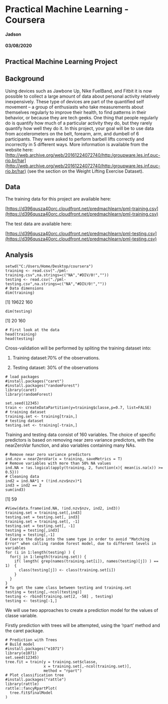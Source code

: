 # Practical Machine Learning - Coursera
#### Jadson
#### 03/08/2020

## Practical Machine Learning Project
## Background

Using devices such as Jawbone Up, Nike FuelBand, and Fitbit it is now possible to collect a large amount of data about personal activity relatively inexpensively. These type of devices are part of the quantified self movement – a group of enthusiasts who take measurements about themselves regularly to improve their health, to find patterns in their behavior, or because they are tech geeks. One thing that people regularly do is quantify how much of a particular activity they do, but they rarely quantify how well they do it. In this project, your goal will be to use data from accelerometers on the belt, forearm, arm, and dumbell of 6 participants. They were asked to perform barbell lifts correctly and incorrectly in 5 different ways. More information is available from the website here: [http://web.archive.org/web/20161224072740/http:/groupware.les.inf.puc-rio.br/har](http://web.archive.org/web/20161224072740/http:/groupware.les.inf.puc-rio.br/har) (see the section on the Weight Lifting Exercise Dataset).

## Data
The training data for this project are available here:

[https://d396qusza40orc.cloudfront.net/predmachlearn/pml-training.csv](https://d396qusza40orc.cloudfront.net/predmachlearn/pml-training.csv)

The test data are available here:

[https://d396qusza40orc.cloudfront.net/predmachlearn/pml-testing.csv](https://d396qusza40orc.cloudfront.net/predmachlearn/pml-testing.csv)

## Analysis
```{r}
setwd("C:/Users/Home/Desktop/coursera")
training <- read.csv("./pml-training.csv",na.strings=c("NA","#DIV/0!",""))
testing <- read.csv("./pml-testing.csv",na.strings=c("NA","#DIV/0!",""))
# Data dimensions
dim(training)
```
[1] 19622   160
```{r}
dim(testing)
```
[1]  20 160

```{r}
# First look at the data
head(training)
head(testing)
```

Cross-validation will be performed by spliting the training dataset into:

1. Training dataset:70% of the observations.

2. Testing dataset: 30% of the observations

```{r}
# load packages
#install.packages("caret")
#install.packages("randomForest")
library(caret)
library(randomForest)

set.seed(12345)
train <- createDataPartition(y=training$classe,p=0.7, list=FALSE)
# training dataset
training.set <- training[train,]
# testing dataset
testing.set <- training[-train,]
```
Training and testing data consist of 160 variables. The choice of specific predictors is based on removing near zero variance predictors, with the nearZeroVar function, and also variables containing many NAs.

```{r}
# Remove near zero variance predictors
ind.nzv = nearZeroVar(x = training, saveMetrics = T)
# Remove variables with more than 50% NA values
ind.NA = !as.logical(apply(training, 2, function(x){ mean(is.na(x)) >= 0.5}))
# Cleaning data
ind2 = ind.NA*1 + (!ind.nzv$nzv)*1
ind3 = ind2 == 2
sum(ind3)
```
[1] 59

```{r}
#View(data.frame(ind.NA, !ind.nzv$nzv, ind2, ind3))
training.set = training.set[,ind3]
testing.set = testing.set[, ind3]
training.set = training.set[, -1]
testing.set = testing.set[, -1]
testing = testing[,ind3]
testing = testing[,-1]
# Coerce the data into the same type in order to avoid "Matching Error" when calling random forest model, due to different levels in variables
for (i in 1:length(testing) ) {
  for(j in 1:length(training.set)) {
    if( length( grep(names(training.set[i]), names(testing)[j]) ) == 1)  {
      class(testing[j]) <- class(training.set[i])
    }      
  }      
}
# To get the same class between testing and training.set
testing = testing[,-ncol(testing)]
testing <- rbind(training.set[2, -58] , testing)
testing <- testing[-1,]
```

We will use two approaches to create a prediction model for the values of classe variable.

Firstly prediction with trees will be attempted, using the ‘rpart’ method and the caret package.

```{r}
# Prediction with Trees
# Build model
#install.packages("e1071")
library(e1071)
set.seed(12345)
tree.fit = train(y = training.set$classe,
                 x = training.set[,-ncol(training.set)],
                 method = "rpart")
# Plot classification tree
#install.packages("rattle")
library(rattle)
rattle::fancyRpartPlot(
  tree.fit$finalModel
)
```
